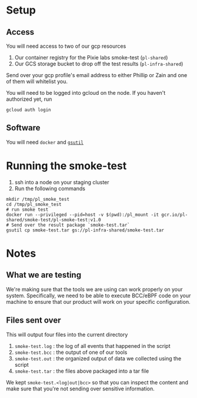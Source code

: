# Setup

## Access
You will need access to two of our gcp resources
1. Our container registry for the Pixie labs smoke-test (`pl-shared`)
2. Our GCS storage bucket to drop off the test results (`pl-infra-shared`)

Send over your gcp profile's email address to either Phillip or Zain and one of them will whitelist you.

You will need to be logged into gcloud on the node. If you haven't authorized yet, run
```
gcloud auth login
```

## Software
You will need `docker` and [`gsutil`](https://cloud.google.com/storage/docs/gsutil_install)

# Running the smoke-test
1. ssh into a node on your staging cluster
2. Run the following commands
```
mkdir /tmp/pl_smoke_test
cd /tmp/pl_smoke_test
# run smoke test
docker run --privileged --pid=host -v $(pwd):/pl_mount -it gcr.io/pl-shared/smoke-test/pl-smoke-test:v1.0
# Send over the result package `smoke-test.tar`
gsutil cp smoke-test.tar gs://pl-infra-shared/smoke-test.tar
```

# Notes

## What we are testing
We're making sure that the tools we are using can work properly on your system.
Specifically, we need to be able to execute BCC/eBPF code on your machine to
ensure that our product will work on your specific configuration.
## Files sent over
This will output four files into the current directory
1. `smoke-test.log` : the log of all events that happened in the script
2. `smoke-test.bcc` : the output of one of our tools
3. `smoke-test.out` : the organized output of data we collected using the script
4. `smoke-test.tar` : the files above packaged into a tar file

We kept `smoke-test.<log|out|bcc>` so that you can inspect the content and make sure
that you're not sending over sensitive information.
